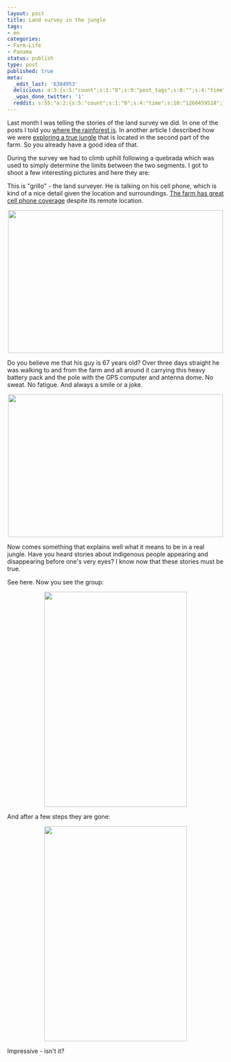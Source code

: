 ```yaml
---
layout: post
title: Land survey in the jungle
tags:
- en
categories:
- Farm-Life
- Panama
status: publish
type: post
published: true
meta:
  _edit_last: '6384953'
  delicious: a:3:{s:5:"count";s:1:"0";s:9:"post_tags";s:0:"";s:4:"time";s:10:"1261341015";}
  _wpas_done_twitter: '1'
  reddit: s:55:"a:2:{s:5:"count";s:1:"0";s:4:"time";s:10:"1260459518";}";
---
```

Last month I was telling the stories of the land survey we did. In one of the posts I told you <a href="/2009/10/31/where-the-rainforest-is.html">where the rainforest is</a>. In another article I described how we were <a href="/2009/10/02/exploring-a-true-jungle.html">exploring a true jungle</a> that is located in the second part of the farm. So you already have a good idea of that.

During the survey we had to climb uphill following a quebrada which was used to simply determine the limits between the two segments. I got to shoot a few interesting pictures and here they are:

This is "grillo" - the land surveyer. He is talking on his cell phone, which is kind of a nice detail given the location and surroundings. <a href="/2009/11/19/a-farm-in-the-rainforest-but-with-great-cellphone-coverage.html">The farm has great cell phone coverage</a> despite its remote location.

<a href="http://www.flickr.com/photos/34665899@N00/4027172908" title="View '' on Flickr.com"><div style="text-align:center;"><img src="http://farm3.static.flickr.com/2559/4027172908_06973d809e.jpg" alt="" border="0" width="500" height="332" /></div></a>

Do you believe me that his guy is 67 years old? Over three days straight he was walking to and from the farm and all around it carrying this heavy battery pack and the pole with the GPS computer and antenna dome. No sweat. No fatigue. And always a smile or a joke.

<a href="http://www.flickr.com/photos/34665899@N00/4026420001" title="View '' on Flickr.com"><div style="text-align:center;"><img src="http://farm3.static.flickr.com/2553/4026420001_f27d3422bb.jpg" alt="" border="0" width="500" height="332" /></div></a>

Now comes something that explains well what it means to be in a real jungle. Have you heard stories about indigenous people appearing and disappearing before one's very eyes? I know now that these stories must be true.

See here. Now you see the group:

<a href="http://www.flickr.com/photos/34665899@N00/4026420553" title="View '' on Flickr.com"><div style="text-align:center;"><img src="http://farm4.static.flickr.com/3479/4026420553_451ceb9778.jpg" alt="" border="0" width="332" height="500" /></div></a>

And after a few steps they are gone:

<a href="http://www.flickr.com/photos/34665899@N00/4027174190" title="View '' on Flickr.com"><div style="text-align:center;"><img src="http://farm4.static.flickr.com/3493/4027174190_015531437b.jpg" alt="" border="0" width="332" height="500" /></div></a>

Impressive - isn't it?
